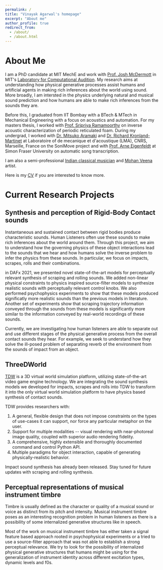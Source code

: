 ```yaml
---
permalink: /
title: "Vinayak Agarwal's homepage"
excerpt: "About me"
author_profile: true
redirect_from: 
  - /about/
  - /about.html
---
```

About Me
=====
I am a PhD candidate at MIT MechE and work with [Prof. Josh McDermott](https://web.mit.edu/jhm/www/) in MIT's [Laboratory for Computational Audition](https://mcdermottlab.mit.edu/). My research aims at understanding how physical generative processes assist humans and artificial agents in making rich inferences about the world using sound. More broadly, I am intersted in the physics underlying  natural and musical sound prediction and how humans are able to make rich inferences from the sounds they are. 

Before this, I graduated from IIT Bombay with a BTech & MTech in Mechanical Engineering with a focus on acoustics and automation. For my masters thesis, I worked with [Prof. Sripriya Ramamoorthy](https://sites.google.com/site/auditoryandacousticslab/home) on inverse acoustic characterization of periodic reticulated foam. During my undergrad, I worked with [Dr. Mitsuko Aramaki](http://kronland.fr/topics/mitsuko-aramaki/) and [Dr. Richard Kronland-Martinet](https://kronland.fr/) at Laboratoire of de mecanique et d'acoustique (LMA), CNRS, Marseille, France on the SoniMove project and with [Prof. Arne Eigenfeldt](http://www.sfu.ca/~eigenfel/arne/about.html) at Simon Fraser University on automatic song transcription.

I am also a semi-professional [Indian classical musician](https://www.youtube.com/watch?v=RX8kgRuJnr4) and [Mohan Veena](https://en.wikipedia.org/wiki/Mohan_veena) artist.

Here is my [CV](https://vinayak-agarwal.com/files/vinayak_cv_Aug8_2022.pdf) if you are interested to know more.

Current Research Projects
======

Synthesis and perception of Rigid-Body Contact sounds
-----
Instantaneous and sustained contact between rigid bodies produce characteristic sounds. Human Listeners often use these sounds to make rich inferences about the world around them. Through this project, we aim to understand how the governing physics of these object interactions lead to the sounds that we hear and how humans solve the inverse problem to infer the physics from these sounds. In particular, we focus on impacts, scrapes, rolls and their combinations.

in DAFx 2021, we presented novel state-of-the-art models for perceptually relevant synthesis of scraping and rolling sounds. We added non-linear physical constraints to physics inspired source-filter models to synthesize realistic sounds with perceptually relevant control knobs. We also performed psychophysics experiments to show that these models produced significatly more realistic sounds than the previous models in literature. Another set of experiments show that scraping trajectory information conveyed through the sounds from these models is significantly more similar to the information conveyed by real-world recordings of these sounds.

Currently, we are investigating how human listeners are able to separate out and use different stages of the physical generative process from the overall contact sounds they hear. For example, we seek to understand how they solve the ill-posed problem of separating reverb of the environment from the sounds of impact from an object.


ThreeDWorld
------

[TDW](https://www.threedworld.org/) is a 3D virtual world simulation platform, utilizing state-of-the-art video game engine technology. We are integrating the sound synthesis models we developed for impacts, scrapes and rolls into TDW to transform it into the only virtual world simulation platform to have physics based synthesis of contact sounds. 

TDW provides researchers with:

1. A general, flexible design that does not impose constraints on the types of use-cases it can support, nor force any particular metaphor on the user.
2. Support for multiple modalities -- visual rendering with near-photoreal image quality, coupled with superior audio rendering fidelity.
3. A comprehensive, highly extensible and thoroughly documented command and control Python API.
4. Multiple paradigms for object interaction, capable of generating physically-realistic behavior.

Impact sound synthesis has already been released. Stay tuned for future updates with scraping and rolling synthesis.

Perceptual representations of musical instrument timbre
------
Timbre is usually defined as the character or quality of a musical sound or voice as distinct from its pitch and intensity. Musical instrument timbre poses as an interesting recognition problem in human listeners as there is a possibility of some internalized generative structures like in speech. 

Most of the work on musical instrument timbre has either taken a signal feature based approach rooted in psychophysical experiments or a tried to use a source-filter approach that was not able to establish a strong perceptual relevance. We try to look for the possibility of internalized physical generative structures that humans might be using for the generalization of instrument identity across different excitation types, dynamic levels and f0s.
